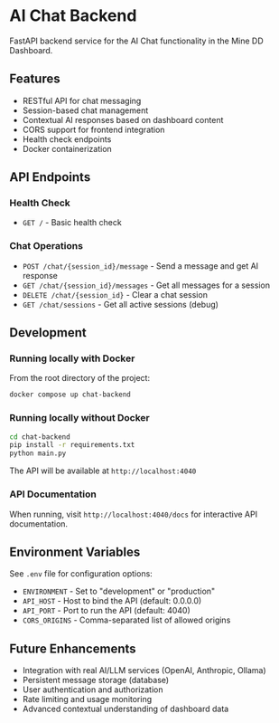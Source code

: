 # AI Chat Backend

FastAPI backend service for the AI Chat functionality in the Mine DD Dashboard.

## Features

- RESTful API for chat messaging
- Session-based chat management
- Contextual AI responses based on dashboard content
- CORS support for frontend integration
- Health check endpoints
- Docker containerization

## API Endpoints

### Health Check
- `GET /` - Basic health check

### Chat Operations
- `POST /chat/{session_id}/message` - Send a message and get AI response
- `GET /chat/{session_id}/messages` - Get all messages for a session
- `DELETE /chat/{session_id}` - Clear a chat session
- `GET /chat/sessions` - Get all active sessions (debug)

## Development

### Running locally with Docker

From the root directory of the project:

```bash
docker compose up chat-backend
```

### Running locally without Docker

```bash
cd chat-backend
pip install -r requirements.txt
python main.py
```

The API will be available at `http://localhost:4040`

### API Documentation

When running, visit `http://localhost:4040/docs` for interactive API documentation.

## Environment Variables

See `.env` file for configuration options:

- `ENVIRONMENT` - Set to "development" or "production"
- `API_HOST` - Host to bind the API (default: 0.0.0.0)
- `API_PORT` - Port to run the API (default: 4040)
- `CORS_ORIGINS` - Comma-separated list of allowed origins

## Future Enhancements

- Integration with real AI/LLM services (OpenAI, Anthropic, Ollama)
- Persistent message storage (database)
- User authentication and authorization
- Rate limiting and usage monitoring
- Advanced contextual understanding of dashboard data
